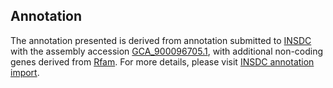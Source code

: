 

Annotation
----------

The annotation presented is derived from annotation submitted to
[INSDC](http://www.insdc.org) with the assembly accession
[GCA\_900096705.1](http://www.ebi.ac.uk/ena/data/view/GCA_900096705.1),
with additional non-coding genes derived from
[Rfam](http://rfam.xfam.org/). For more details, please visit [INSDC
annotation
import](http://ensemblgenomes.org/info/data/insdc_annotation).
